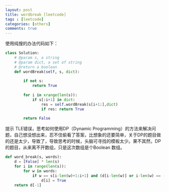 ```yaml
---
layout: post
title: wordbreak [leetcode]
tags : [leetcode]
categories: [others]
comments: true
---
```


使用纯搜的办法代码如下：

~~~python
class Solution:
    # @param s, a string
    # @param dict, a set of string
    # @return a boolean
    def wordBreak(self, s, dict):
        
        if not s:
            return True
            
        for i in xrange(len(s)):
            if s[:i+1] in dict:
                res = self.wordBreak(s[i+1:],dict)
                if res: return True 
            
        return False
~~~

提示 TLE错误，思考如何使用DP（Dynamic Programming）的方法来解决问题，自己想没想出来，忍不住偷看了答案，比想象的还要简单，关于DP的题目做的还是太少，导致了，导致思考的时候，头脑可寻找的模板太少。果不其然，DP的题目，从来离不开数组，只是这次数组是个Boolean 数组。

~~~python
def word_break(s, words):
    d = [False] * len(s)    
    for i in range(len(s)):
        for w in words:
            if w == s[i-len(w)+1:i+1] and (d[i-len(w)] or i-len(w) == -1):
                d[i] = True
    return d[-1]
~~~
